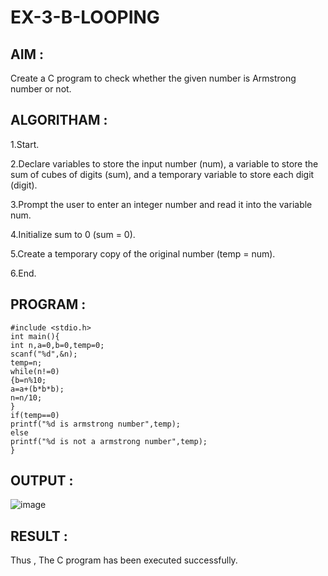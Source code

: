 # EX-3-B-LOOPING
## AIM :
Create a C program to check whether the given number is Armstrong number or not. 
## ALGORITHAM :
1.Start.

2.Declare variables to store the input number (num), a variable to store the sum of cubes of digits (sum), and a temporary variable to store each digit (digit).

3.Prompt the user to enter an integer number and read it into the variable num.

4.Initialize sum to 0 (sum = 0).

5.Create a temporary copy of the original number (temp = num).

6.End.
## PROGRAM :
```
#include <stdio.h>
int main(){
int n,a=0,b=0,temp=0;
scanf("%d",&n);
temp=n;
while(n!=0)
{b=n%10;
a=a+(b*b*b);
n=n/10;
}
if(temp==0)
printf("%d is armstrong number",temp);
else
printf("%d is not a armstrong number",temp);
}
```
## OUTPUT :
![image](https://github.com/Niroshassithanathan/EX-3-B-LOOPING/assets/121418437/f4756afe-6de3-45f8-b5eb-815fb6abf0fb)

## RESULT :
Thus , The C program has been executed successfully.

